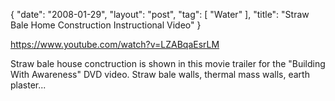 {
   "date": "2008-01-29",
   "layout": "post",
   "tag": [
      "Water"
   ],
   "title": "Straw Bale Home Construction Instructional Video"
}

https://www.youtube.com/watch?v=LZABqaEsrLM  

Straw bale house conctruction is shown in this movie trailer for the "Building With Awareness" DVD video. Straw bale walls, thermal mass walls, earth plaster...